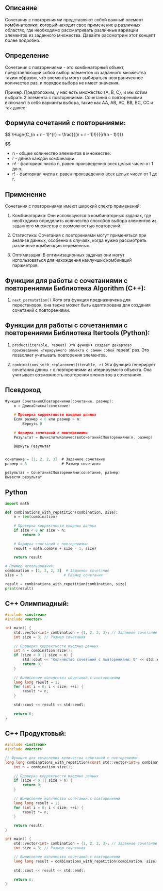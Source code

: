 ## Описание

Сочетания с повторениями представляют собой важный элемент комбинаторики, который находит свое применение в различных областях, где необходимо рассматривать различные вариации элементов из заданного множества. Давайте рассмотрим этот концепт более подробно.




## Определение

Сочетания с повторениями - это комбинаторный объект, представляющий собой выбор элементов из заданного множества таким образом, что элементы могут выбираться неограниченное количество раз, и порядок выбора не имеет значения.

Пример: Предположим, у нас есть множество {A, B, C}, и мы хотим выбрать 2 элемента с повторениями. Сочетания с повторениями включают в себя варианты выбора, такие как AA, AB, AC, BB, BC, CC и так далее.



## Формула сочетаний с повторениями:

$$
\Huge{C_{n + r - 1}^{r} = \frac{{(n + r - 1)!}}{{r!(n - 1)!}}}

$$

- n - общее количество элементов в множестве.
- r - длина каждой комбинации.
- n! - факториал числа n, равен произведению всех целых чисел от 1 до n.
- r! - факториал числа r, равен произведению всех целых чисел от 1 до r.
  
  
  
## Применение

Сочетания с повторениями имеют широкий спектр применений:

1. Комбинаторика: 
	   Они используются в комбинаторных задачах, где необходимо определить количество способов выбора элементов из заданного множества с возможностью повторений.

2. Статистика: 
	   Сочетания с повторениями могут применяться при анализе данных, особенно в случаях, когда нужно рассмотреть различные комбинации переменных.

3. Оптимизация: 
	   В оптимизационных задачах они могут использоваться для нахождения наилучших комбинаций параметров.




## Функции для работы с сочетаниями с повторениями  Библиотека Algorithm (C++):

1. `next_permutation()`
	   Хотя эта функция предназначена для перестановок, она также может быть адаптирована для создания сочетаний с повторениями.




## Функции для работы с сочетаниями с  повторениями  Библиотека Itertools (Python):

1. `product(iterable, repeat)
	   Эта функция создает декартово произведение итерируемого объекта с самим собой `repeat` раз. Это позволяет учитывать повторения элементов.

2. `combinations_with_replacement(iterable, r)`
   Эта функция генерирует сочетания длины `r` с повторениями из итерируемого объекта. Она учитывает возможность повторения элементов в сочетаниях.


## Псевдокод
```c
Функция СочетанияСПовторениями(сочетание, размер):
    n = ДлинаСписка(сочетание)
    
    # Проверка корректности входных данных
    Если размер < 0 или размер > n:
        Вернуть 0
    
    # Формула сочетаний с повторениями
    Результат = ВычислитьКоличествоСочетанийСПовторениями(n, размер)
    
    Вернуть Результат


сочетание = [1, 2, 2, 3]  # Заданное сочетание
размер = 3                # Размер сочетания

результат = СочетанияСПовторениями(сочетание, размер)
Вывести результат

```


## Python
```python
import math

def combinations_with_repetition(combination, size):
    n = len(combination)
    
    # Проверка корректности входных данных
    if size < 0 or size > n:
        return 0
    
    # Формула сочетаний с повторениями
    result = math.comb(n + size - 1, size)
    
    return result

# Пример использования:
combination = [1, 2, 2, 3]  # Заданное сочетание
size = 3                   # Размер сочетания

result = combinations_with_repetition(combination, size)
print(result)

```


## C++ Олимпиадный:
```c
#include <iostream>
#include <vector>

int main() {
    std::vector<int> combination = {1, 2, 2, 3}; // Заданное сочетание
    int size = 3; // Размер сочетания
    
    // Проверка корректности входных данных
    int n = combination.size();
    if (size < 0 || size > n) {
        std::cout << "Количество сочетаний с повторениями: 0" << std::endl;
        return 0;
    }
    
    // Вычисление количества сочетаний с повторениями
    long long result = 1;
    for (int i = 0; i < size; ++i) {
        result *= n;
    }
    
    std::cout << result << std::endl;
    
    return 0;
}

```


## C++ Продуктовый:
```c
#include <iostream>
#include <vector>

// Функция для вычисления количества сочетаний с повторениями
long long combinations_with_repetition(const std::vector<int>& combination, int size) {
    int n = combination.size();
    
    // Проверка корректности входных данных
    if (size < 0 || size > n) {
        return 0;
    }
    
    // Вычисление количества сочетаний с повторениями
    long long result = 1;
    for (int i = 0; i < size; ++i) {
        result *= n;
    }
    
    return result;
}

int main() {
    std::vector<int> combination = {1, 2, 2, 3}; // Заданное сочетание
    int size = 3; // Размер сочетания
    
    // Вычисление количества сочетаний с повторениями
    long long result = combinations_with_repetition(combination, size);
    
    std::cout << result << std::endl;
    
    return 0;
}

```


